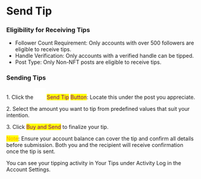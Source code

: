 # Send Tip

### Eligibility for Receiving Tips

* Follower Count Requirement: Only accounts with over 500 followers are eligible to receive tips.
* Handle Verification: Only accounts with a verified handle can be tipped.
* Post Type: Only Non-NFT posts are eligible to receive tips.

### Sending Tips

1\. Click the <img src="../../../.gitbook/assets/Vector.svg" alt="" data-size="line"> <mark style="color:purple;">Send Tip</mark> <mark style="color:purple;">Button</mark>: Locate this under the post you appreciate.

2\. Select the amount you want to tip from predefined values that suit your intention.

3\. Click <mark style="color:purple;">Buy and Send</mark> to finalize your tip.

<mark style="color:orange;">Note</mark>: Ensure your account balance can cover the tip and confirm all details before submission. Both you and the recipient will receive confirmation once the tip is sent.

You can see your tipping activity in Your Tips under Activity Log in the Account Settings.
